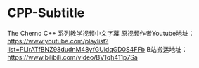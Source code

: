 # CPP-Subtitle
The Cherno C++ 系列教学视频中文字幕
原视频作者Youtube地址：https://www.youtube.com/playlist?list=PLlrATfBNZ98dudnM48yfGUldqGD0S4FFb
B站搬运地址：https://www.bilibili.com/video/BV1qh411p7Sa
